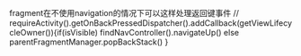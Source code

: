 fragment在不使用navigation的情况下可以这样处理返回键事件
//        requireActivity().getOnBackPressedDispatcher().addCallback(getViewLifecycleOwner()){if(isVisible) findNavController().navigateUp() else parentFragmentManager.popBackStack() }
